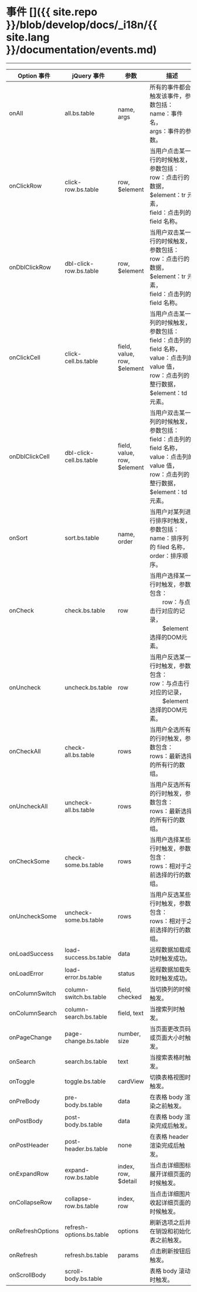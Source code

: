 # 事件 []({{ site.repo }}/blob/develop/docs/_i18n/{{ site.lang }}/documentation/events.md)

---

<table class="table"
  id="e"
  data-search="true"
  data-show-toggle="true"
  data-show-columns="true"
  data-mobile-responsive="true">
  <thead>
  <tr>
    <th>Option 事件</th>
    <th>jQuery 事件</th>
    <th>参数</th>
    <th>描述</th>
  </tr>
  </thead>
  <tbody>
  <tr>
    <td>onAll</td>
    <td>all.bs.table</td>
    <td>name, args</td>
    <td>
    所有的事件都会触发该事件，参数包括：<br>
    name：事件名，<br>
    args：事件的参数。
    </td>
  </tr>
  <tr>
    <td>onClickRow</td>
    <td>click-row.bs.table</td>
    <td>row, $element</td>
    <td>
    当用户点击某一行的时候触发，参数包括：<br>
    row：点击行的数据，<br>
    $element：tr 元素，<br>
    field：点击列的 field 名称。
    </td>
  </tr>
  <tr>
    <td>onDblClickRow</td>
    <td>dbl-click-row.bs.table</td>
    <td>row, $element</td>
    <td>
    当用户双击某一行的时候触发，参数包括：<br>
    row：点击行的数据，<br>
    $element：tr 元素，<br>
    field：点击列的 field 名称。
    </td>
  </tr>
  <tr>
    <td>onClickCell</td>
    <td>click-cell.bs.table</td>
    <td>field, value, row, $element</td>
    <td>
    当用户点击某一列的时候触发，参数包括：<br>
    field：点击列的 field 名称，<br>
    value：点击列的 value 值，<br>
    row：点击列的整行数据，<br>
    $element：td 元素。
    </td>
  </tr>
  <tr>
    <td>onDblClickCell</td>
    <td>dbl-click-cell.bs.table</td>
    <td>field, value, row, $element</td>
    <td>
    当用户双击某一列的时候触发，参数包括：<br>
    field：点击列的 field 名称，<br>
    value：点击列的 value 值，<br>
    row：点击列的整行数据，<br>
    $element：td 元素。
    </td>
  </tr>
  <tr>
    <td>onSort</td>
    <td>sort.bs.table</td>
    <td>name, order</td>
    <td>
    当用户对某列进行排序时触发，参数包括：<br>
    name：排序列的 filed 名称，<br>
    order：排序顺序。
    </td>
  </tr>
  <tr>
    <td>onCheck</td>
    <td>check.bs.table</td>
    <td>row</td>
    <td>
    当用户选择某一行时触发，参数包含：<br>
        row：与点击行对应的记录，<br>
        $element：选择的DOM元素。
    </td>
  </tr>
  <tr>
    <td>onUncheck</td>
    <td>uncheck.bs.table</td>
    <td>row</td>
    <td>
    当用户反选某一行时触发，参数包含：<br>
    row：与点击行对应的记录，<br>
        $element：选择的DOM元素。
    </td>
  </tr>
  <tr>
    <td>onCheckAll</td>
    <td>check-all.bs.table</td>
    <td>rows</td>
    <td>
    当用户全选所有的行时触发，参数包含：<br>
    rows：最新选择的所有行的数组。
    </td>
  </tr>
  <tr>
    <td>onUncheckAll</td>
    <td>uncheck-all.bs.table</td>
    <td>rows</td>
    <td>
    当用户反选所有的行时触发，参数包含：<br>
    rows：最新选择的所有行的数组。
    </td>
  </tr>
  <tr>
    <td>onCheckSome</td>
    <td>check-some.bs.table</td>
    <td>rows</td>
    <td>
    当用户选择某些行时触发，参数包含：<br>
    rows：相对于之前选择的行的数组。
    </td>
  </tr>
  <tr>
    <td>onUncheckSome</td>
    <td>uncheck-some.bs.table</td>
    <td>rows</td>
    <td>
    当用户反选某些行时触发，参数包含：<br>
    rows：相对于之前选择的行的数组。
    </td>
  </tr>
  <tr>
    <td>onLoadSuccess</td>
    <td>load-success.bs.table</td>
    <td>data</td>
    <td>
    远程数据加载成功时触发成功。
    </td>
  </tr>
  <tr>
    <td>onLoadError</td>
    <td>load-error.bs.table</td>
    <td>status</td>
    <td>
    远程数据加载失败时触发成功。
    </td>
  </tr>
  <tr>
    <td>onColumnSwitch</td>
    <td>column-switch.bs.table</td>
    <td>field, checked</td>
    <td>
    当切换列的时候触发。
    </td>
  </tr>
  <tr>
    <td>onColumnSearch</td>
    <td>column-search.bs.table</td>
    <td>field, text</td>
    <td>
    当搜索列时触发。
    </td>
  </tr>
  <tr>
    <td>onPageChange</td>
    <td>page-change.bs.table</td>
    <td>number, size</td>
    <td>
    当页面更改页码或页面大小时触发。
    </td>
  </tr>
  <tr>
    <td>onSearch</td>
    <td>search.bs.table</td>
    <td>text</td>
    <td>
    当搜索表格时触发。
    </td>
  </tr>
  <tr>
    <td>onToggle</td>
    <td>toggle.bs.table</td>
    <td>cardView</td>
    <td>
    切换表格视图时触发。
    </td>
  </tr>
  <tr>
    <td>onPreBody</td>
    <td>pre-body.bs.table</td>
    <td>data</td>
    <td>
    在表格 body 渲染之前触发。
    </td>
  </tr>
  <tr>
    <td>onPostBody</td>
    <td>post-body.bs.table</td>
    <td>data</td>
    <td>
    在表格 body 渲染完成后触发。
    </td>
  </tr>
  <tr>
     <td>onPostHeader</td>
     <td>post-header.bs.table</td>
     <td>none</td>
     <td>
     在表格 header 渲染完成后触发。
     </td>
  </tr>
  <tr>
    <td>onExpandRow</td>
    <td>expand-row.bs.table</td>
    <td>index, row, $detail</td>
    <td>当点击详细图标展开详细页面的时候触发。</td>
  </tr>
  <tr>
     <td>onCollapseRow</td>
     <td>collapse-row.bs.table</td>
     <td>index, row</td>
     <td>当点击详细图片收起详细页面的时候触发。</td>
  </tr>
  <tr>
     <td>onRefreshOptions</td>
     <td>refresh-options.bs.table</td>
     <td>options</td>
     <td>
     刷新选项之后并在销毁和初始化表之前触发。
     </td>
  </tr>
  <tr>
     <td>onRefresh</td>
     <td>refresh.bs.table</td>
     <td>params</td>
     <td>点击刷新按钮后触发。</td>
  </tr>
  <tr>
     <td>onScrollBody</td>
     <td>scroll-body.bs.table</td>
     <td></td>
     <td>表格 body 滚动时触发。</td>
  </tr>
  </tbody>
</table>
